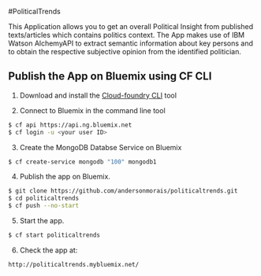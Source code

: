 #PoliticalTrends

This Application allows you to get an overall Political Insight from published texts/articles which contains politics context.
The App makes use of IBM Watson AlchemyAPI to extract semantic information about key persons and to obtain the respective subjective opinion from the identified politician.

## Publish the App on Bluemix using CF CLI

1. Download and install the [Cloud-foundry CLI][cloud_foundry] tool

2. Connect to Bluemix in the command line tool
  ```sh
  $ cf api https://api.ng.bluemix.net
  $ cf login -u <your user ID>
  ```

3. Create the MongoDB Databse Service on Bluemix

  ```sh
  $ cf create-service mongodb "100" mongodb1
  ```

4. Publish the app on Bluemix.

  ```sh
  $ git clone https://github.com/andersonmorais/politicaltrends.git
  $ cd politicaltrends
  $ cf push --no-start
  ```

5. Start the app.

  ```sh
  $ cf start politicaltrends
  ```
  
6. Check the app at:

  ```sh
  http://politicaltrends.mybluemix.net/
  ```

[cloud_foundry]: https://github.com/cloudfoundry/cli
[getting_started]: https://console.ng.bluemix.net/solutions/web-applications
